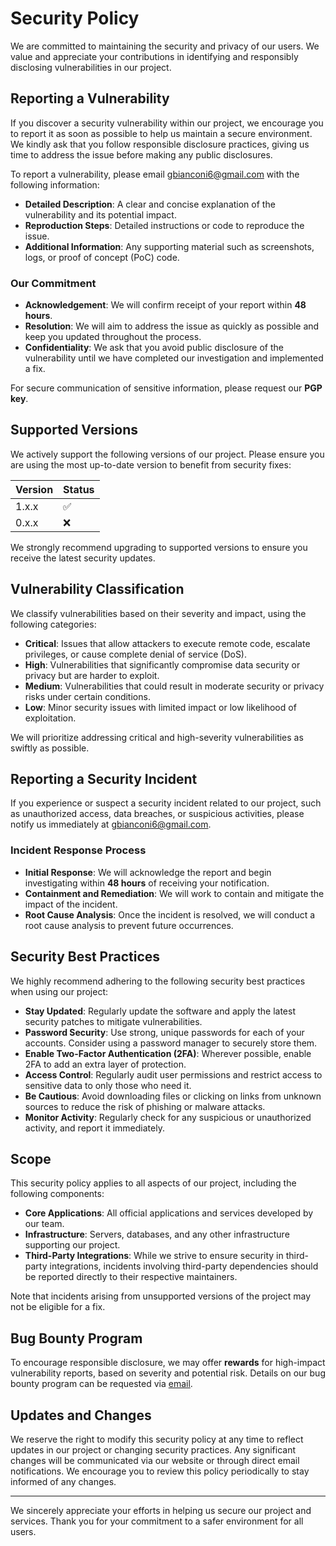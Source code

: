 # Security Policy

We are committed to maintaining the security and privacy of our users. We value and appreciate your contributions in
identifying and responsibly disclosing vulnerabilities in our project.

## Reporting a Vulnerability

If you discover a security vulnerability within our project, we encourage you to report it as soon as possible to help
us maintain a secure environment. We kindly ask that you follow responsible disclosure practices, giving us time to
address the issue before making any public disclosures.

To report a vulnerability, please email [gbianconi6@gmail.com](mailto:gbianconi6@gmail.com) with the following
information:

- **Detailed Description**: A clear and concise explanation of the vulnerability and its potential impact.
- **Reproduction Steps**: Detailed instructions or code to reproduce the issue.
- **Additional Information**: Any supporting material such as screenshots, logs, or proof of concept (PoC) code.

### Our Commitment

- **Acknowledgement**: We will confirm receipt of your report within **48 hours**.
- **Resolution**: We will aim to address the issue as quickly as possible and keep you updated throughout the process.
- **Confidentiality**: We ask that you avoid public disclosure of the vulnerability until we have completed our
  investigation and implemented a fix.

For secure communication of sensitive information, please request our **PGP key**.

## Supported Versions

We actively support the following versions of our project. Please ensure you are using the most up-to-date version to
benefit from security fixes:

| Version | Status             |
| ------- | ------------------ |
| 1.x.x   | :white_check_mark: |
| 0.x.x   | :x:                |

We strongly recommend upgrading to supported versions to ensure you receive the latest security updates.

## Vulnerability Classification

We classify vulnerabilities based on their severity and impact, using the following categories:

- **Critical**: Issues that allow attackers to execute remote code, escalate privileges, or cause complete denial of
  service (DoS).
- **High**: Vulnerabilities that significantly compromise data security or privacy but are harder to exploit.
- **Medium**: Vulnerabilities that could result in moderate security or privacy risks under certain conditions.
- **Low**: Minor security issues with limited impact or low likelihood of exploitation.

We will prioritize addressing critical and high-severity vulnerabilities as swiftly as possible.

## Reporting a Security Incident

If you experience or suspect a security incident related to our project, such as unauthorized access, data breaches, or
suspicious activities, please notify us immediately at [gbianconi6@gmail.com](mailto:gbianconi6@gmail.com).

### Incident Response Process

- **Initial Response**: We will acknowledge the report and begin investigating within **48 hours** of receiving your
  notification.
- **Containment and Remediation**: We will work to contain and mitigate the impact of the incident.
- **Root Cause Analysis**: Once the incident is resolved, we will conduct a root cause analysis to prevent future
  occurrences.

## Security Best Practices

We highly recommend adhering to the following security best practices when using our project:

- **Stay Updated**: Regularly update the software and apply the latest security patches to mitigate vulnerabilities.
- **Password Security**: Use strong, unique passwords for each of your accounts. Consider using a password manager to
  securely store them.
- **Enable Two-Factor Authentication (2FA)**: Wherever possible, enable 2FA to add an extra layer of protection.
- **Access Control**: Regularly audit user permissions and restrict access to sensitive data to only those who need it.
- **Be Cautious**: Avoid downloading files or clicking on links from unknown sources to reduce the risk of phishing or
  malware attacks.
- **Monitor Activity**: Regularly check for any suspicious or unauthorized activity, and report it immediately.

## Scope

This security policy applies to all aspects of our project, including the following components:

- **Core Applications**: All official applications and services developed by our team.
- **Infrastructure**: Servers, databases, and any other infrastructure supporting our project.
- **Third-Party Integrations**: While we strive to ensure security in third-party integrations, incidents involving
  third-party dependencies should be reported directly to their respective maintainers.

Note that incidents arising from unsupported versions of the project may not be eligible for a fix.

## Bug Bounty Program

To encourage responsible disclosure, we may offer **rewards** for high-impact vulnerability reports, based on severity
and potential risk. Details on our bug bounty program can be requested via [email](mailto:gbianconi6@gmail.com).

## Updates and Changes

We reserve the right to modify this security policy at any time to reflect updates in our project or changing security
practices. Any significant changes will be communicated via our website or through direct email notifications.
We encourage you to review this policy periodically to stay informed of any changes.

---

We sincerely appreciate your efforts in helping us secure our project and services. Thank you for your commitment to a
safer environment for all users.
